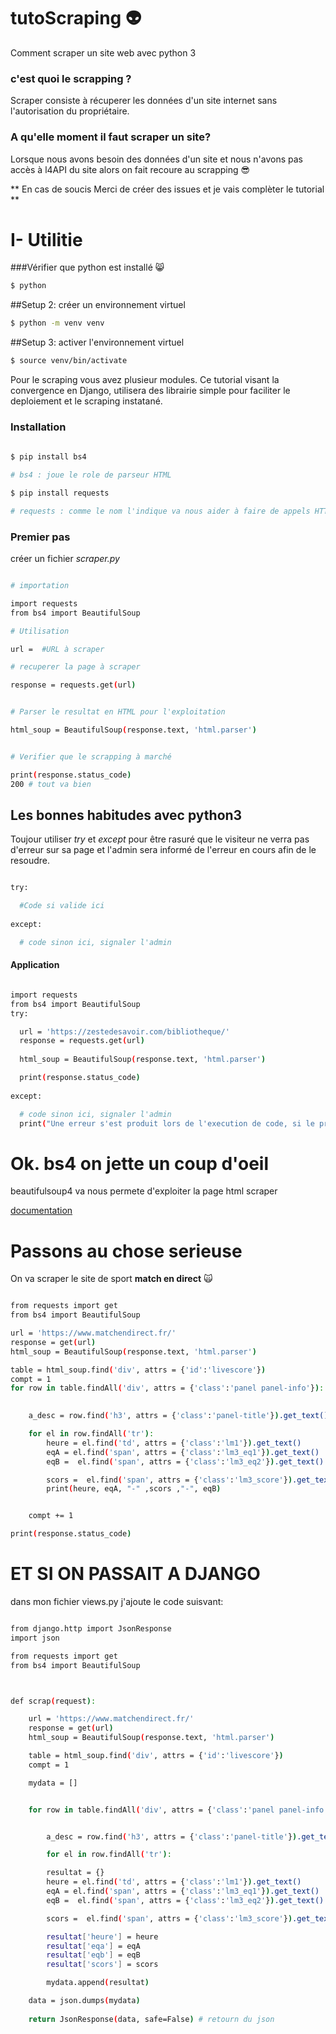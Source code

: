 # tutoScraping :alien:
Comment scraper un site web avec python 3

### c'est quoi le scrapping ?

Scraper consiste à récuperer les données d'un site internet sans l'autorisation du propriétaire.

### A qu'elle moment il faut scraper un site?

Lorsque nous avons besoin des données d'un site et nous n'avons pas accès à l4API du site alors on fait recoure au scrapping :sunglasses:




** En cas de soucis Merci de créer des issues et je vais complèter le tutorial **

# I- Utilitie

###Vérifier que python est installé 
:smile_cat:

```bash
$ python
```
##Setup 2: créer un environnement virtuel
```bash
$ python -m venv venv
```
##Setup 3: activer l'environnement virtuel
```bash
$ source venv/bin/activate
```

Pour le scraping vous avez plusieur modules. 
Ce tutorial visant la convergence en Django, utilisera des librairie simple pour faciliter le deploiement et le scraping instatané.

### Installation

```bash
	
$ pip install bs4

# bs4 : joue le role de parseur HTML

$ pip install requests

# requests : comme le nom l'indique va nous aider à faire de appels HTTP ( GET, POST)

```

### Premier pas

créer un fichier *scraper.py*

```bash

# importation

import requests
from bs4 import BeautifulSoup

# Utilisation

url =  #URL à scraper

# recuperer la page à scraper

response = requests.get(url)


# Parser le resultat en HTML pour l'exploitation

html_soup = BeautifulSoup(response.text, 'html.parser')


# Verifier que le scrapping à marché

print(response.status_code)
200 # tout va bien


```

## Les bonnes habitudes avec python3

Toujour utiliser *try* et *except* pour être rasuré que le visiteur ne verra pas d'erreur sur sa page et l'admin sera informé de l'erreur en cours afin de le resoudre.

```bash

try:

  #Code si valide ici
  
except:

  # code sinon ici, signaler l'admin

```

#### Application

```bash

import requests
from bs4 import BeautifulSoup
try:

  url = 'https://zestedesavoir.com/bibliotheque/'
  response = requests.get(url)
  
  html_soup = BeautifulSoup(response.text, 'html.parser')

  print(response.status_code)
  
except:

  # code sinon ici, signaler l'admin
  print("Une erreur s'est produit lors de l'execution de code, si le problème persite signaler l'administrateur")

```

# Ok. bs4 on jette un coup d'oeil

beautifulsoup4 va nous permete d'exploiter la page html scraper

[documentation](https://python-django.dev/page-beautifulsoup-html-parser-python-library-xml)

# Passons au chose serieuse
On va scraper le site de sport **match en direct** :scream_cat:


```bash

from requests import get
from bs4 import BeautifulSoup

url = 'https://www.matchendirect.fr/'
response = get(url)
html_soup = BeautifulSoup(response.text, 'html.parser')

table = html_soup.find('div', attrs = {'id':'livescore'}) 
compt = 1
for row in table.findAll('div', attrs = {'class':'panel panel-info'}): 
 

    a_desc = row.find('h3', attrs = {'class':'panel-title'}).get_text() 

    for el in row.findAll('tr'):
        heure = el.find('td', attrs = {'class':'lm1'}).get_text() 
        eqA = el.find('span', attrs = {'class':'lm3_eq1'}).get_text()
        eqB =  el.find('span', attrs = {'class':'lm3_eq2'}).get_text()

        scors =  el.find('span', attrs = {'class':'lm3_score'}).get_text()
        print(heure, eqA, "-" ,scors ,"-", eqB)


    compt += 1

print(response.status_code)


```


# ET SI ON PASSAIT A DJANGO 

dans mon fichier views.py j'ajoute le code suisvant:



```bash

from django.http import JsonResponse
import json

from requests import get
from bs4 import BeautifulSoup



def scrap(request):

	url = 'https://www.matchendirect.fr/'
	response = get(url)
	html_soup = BeautifulSoup(response.text, 'html.parser')

	table = html_soup.find('div', attrs = {'id':'livescore'}) 
	compt = 1

	mydata = []


	for row in table.findAll('div', attrs = {'class':'panel panel-info'}): 


	    a_desc = row.find('h3', attrs = {'class':'panel-title'}).get_text() 

	    for el in row.findAll('tr'):

		resultat = {}
		heure = el.find('td', attrs = {'class':'lm1'}).get_text() 
		eqA = el.find('span', attrs = {'class':'lm3_eq1'}).get_text()
		eqB =  el.find('span', attrs = {'class':'lm3_eq2'}).get_text()

		scors =  el.find('span', attrs = {'class':'lm3_score'}).get_text()

		resultat['heure'] = heure
		resultat['eqa'] = eqA
		resultat['eqb'] = eqB
		resultat['scors'] = scors

		mydata.append(resultat)

	data = json.dumps(mydata)
	
	return JsonResponse(data, safe=False) # retourn du json
	

```



